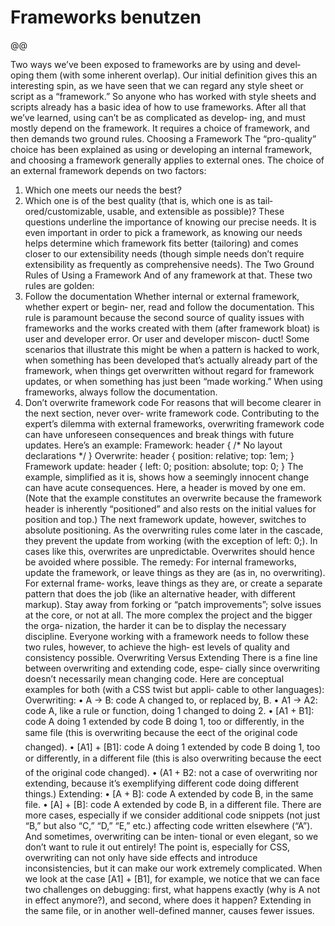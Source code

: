 # Frameworks benutzen

@@

Two ways we’ve been exposed to frameworks are by using and devel‐
oping them (with some inherent overlap). Our initial definition
gives this an interesting spin, as we have seen that we can regard any
style sheet or script as a “framework.” So anyone who has worked
with style sheets and scripts already has a basic idea of how to use
frameworks.
After all that we’ve learned, using can’t be as complicated as develop‐
ing, and must mostly depend on the framework. It requires a choice
of framework, and then demands two ground rules.
Choosing a Framework
The “pro-quality” choice has been explained as using or developing
an internal framework, and choosing a framework generally applies
to external ones. The choice of an external framework depends on
two factors:
1. Which one meets our needs the best?
2. Which one is of the best quality (that is, which one is as tail‐
ored/customizable, usable, and extensible as possible)?
These questions underline the importance of knowing our precise
needs. It is even important in order to pick a framework, as knowing
our needs helps determine which framework fits better (tailoring)
and comes closer to our extensibility needs (though simple needs
don’t require extensibility as frequently as comprehensive needs).
The Two Ground Rules of Using a Framework
And of any framework at that. These two rules are golden:
1. Follow the documentation
Whether internal or external framework, whether expert or begin‐
ner, read and follow the documentation.
This rule is paramount because the second source of quality issues
with frameworks and the works created with them (after framework
bloat) is user and developer error. Or user and developer miscon‐
duct! Some scenarios that illustrate this might be when a pattern is
hacked to work, when something has been developed that’s actually
already part of the framework, when things get overwritten without
regard for framework updates, or when something has just been
“made working.”
When using frameworks, always follow the documentation.
2. Don’t overwrite framework code
For reasons that will become clearer in the next section, never over‐
write framework code.
Contributing to the expert’s dilemma with external frameworks,
overwriting framework code can have unforeseen consequences and
break things with future updates. Here’s an example:
Framework:
header {
 /* No layout declarations */
}
Overwrite:
header {
 position: relative;
 top: 1em;
}
Framework update:
header {
 left: 0;
 position: absolute;
 top: 0;
}
The example, simplified as it is, shows how a seemingly innocent
change can have acute consequences. Here, a header is moved by
one em. (Note that the example constitutes an overwrite because the
framework header is inherently “positioned” and also rests on the
initial values for position and top.) The next framework update,
however, switches to absolute positioning. As the overwriting rules
come later in the cascade, they prevent the update from working
(with the exception of left: 0;). In cases like this, overwrites are
unpredictable. Overwrites should hence be avoided where possible.
The remedy: For internal frameworks, update the framework, or
leave things as they are (as in, no overwriting). For external frame‐
works, leave things as they are, or create a separate pattern that does
the job (like an alternative header, with different markup). Stay away
from forking or “patch improvements”; solve issues at the core, or
not at all.
The more complex the project and the bigger the orga‐
nization, the harder it can be to display the necessary
discipline. Everyone working with a framework needs
to follow these two rules, however, to achieve the high‐
est levels of quality and consistency possible.
Overwriting Versus Extending
There is a fine line between overwriting and extending code, espe‐
cially since overwriting doesn’t necessarily mean changing code.
Here are conceptual examples for both (with a CSS twist but appli‐
cable to other languages):
Overwriting:
• A → B: code A changed to, or replaced by, B.
• A1 → A2: code A, like a rule or function, doing 1 changed to
doing 2.
• [A1 + B1]: code A doing 1 extended by code B doing 1, too or
differently, in the same file (this is overwriting because the
eect of the original code changed).
• [A1] + [B1]: code A doing 1 extended by code B doing 1, too or
differently, in a different file (this is also overwriting because
the eect of the original code changed).
• (A1 + B2: not a case of overwriting nor extending, because it’s
exemplifying different code doing different things.)
Extending:
• [A + B]: code A extended by code B, in the same file.
• [A] + [B]: code A extended by code B, in a different file.
There are more cases, especially if we consider additional code
snippets (not just “B,” but also “C,” “D,” “E,” etc.) affecting code
written elsewhere (“A”). And sometimes, overwriting can be inten‐
tional or even elegant, so we don’t want to rule it out entirely!
The point is, especially for CSS, overwriting can not only have side
effects and introduce inconsistencies, but it can make our work
extremely complicated. When we look at the case [A1] + [B1], for
example, we notice that we can face two challenges on debugging:
first, what happens exactly (why is A not in effect anymore?), and
second, where does it happen? Extending in the same file, or in
another well-defined manner, causes fewer issues.